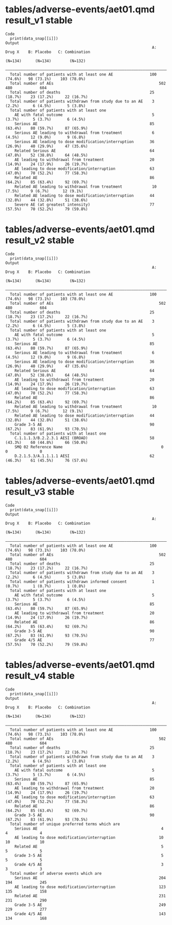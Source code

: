 # tables/adverse-events/aet01.qmd result_v1 stable

    Code
      print(data_snap[[i]])
    Output
                                                                    A: Drug X    B: Placebo   C: Combination
                                                                     (N=134)      (N=134)        (N=132)    
      ——————————————————————————————————————————————————————————————————————————————————————————————————————
      Total number of patients with at least one AE                100 (74.6%)   98 (73.1%)    103 (78.0%)  
      Total number of AEs                                              502          480            604      
      Total number of deaths                                       25 (18.7%)    23 (17.2%)     22 (16.7%)  
      Total number of patients withdrawn from study due to an AE    3 (2.2%)      6 (4.5%)       5 (3.8%)   
      Total number of patients with at least one                                                            
        AE with fatal outcome                                       5 (3.7%)      5 (3.7%)       6 (4.5%)   
        Serious AE                                                 85 (63.4%)    80 (59.7%)     87 (65.9%)  
        Serious AE leading to withdrawal from treatment             6 (4.5%)     12 (9.0%)       9 (6.8%)   
        Serious AE leading to dose modification/interruption       36 (26.9%)    40 (29.9%)     47 (35.6%)  
        Related Serious AE                                         64 (47.8%)    52 (38.8%)     64 (48.5%)  
        AE leading to withdrawal from treatment                    20 (14.9%)    24 (17.9%)     26 (19.7%)  
        AE leading to dose modification/interruption               63 (47.0%)    70 (52.2%)     77 (58.3%)  
        Related AE                                                 86 (64.2%)    85 (63.4%)     92 (69.7%)  
        Related AE leading to withdrawal from treatment             10 (7.5%)     9 (6.7%)      12 (9.1%)   
        Related AE leading to dose modification/interruption       44 (32.8%)    44 (32.8%)     51 (38.6%)  
        Severe AE (at greatest intensity)                          77 (57.5%)    70 (52.2%)     79 (59.8%)  

# tables/adverse-events/aet01.qmd result_v2 stable

    Code
      print(data_snap[[i]])
    Output
                                                                    A: Drug X    B: Placebo   C: Combination
                                                                     (N=134)      (N=134)        (N=132)    
      ——————————————————————————————————————————————————————————————————————————————————————————————————————
      Total number of patients with at least one AE                100 (74.6%)   98 (73.1%)    103 (78.0%)  
      Total number of AEs                                              502          480            604      
      Total number of deaths                                       25 (18.7%)    23 (17.2%)     22 (16.7%)  
      Total number of patients withdrawn from study due to an AE    3 (2.2%)      6 (4.5%)       5 (3.8%)   
      Total number of patients with at least one                                                            
        AE with fatal outcome                                       5 (3.7%)      5 (3.7%)       6 (4.5%)   
        Serious AE                                                 85 (63.4%)    80 (59.7%)     87 (65.9%)  
        Serious AE leading to withdrawal from treatment             6 (4.5%)     12 (9.0%)       9 (6.8%)   
        Serious AE leading to dose modification/interruption       36 (26.9%)    40 (29.9%)     47 (35.6%)  
        Related Serious AE                                         64 (47.8%)    52 (38.8%)     64 (48.5%)  
        AE leading to withdrawal from treatment                    20 (14.9%)    24 (17.9%)     26 (19.7%)  
        AE leading to dose modification/interruption               63 (47.0%)    70 (52.2%)     77 (58.3%)  
        Related AE                                                 86 (64.2%)    85 (63.4%)     92 (69.7%)  
        Related AE leading to withdrawal from treatment             10 (7.5%)     9 (6.7%)      12 (9.1%)   
        Related AE leading to dose modification/interruption       44 (32.8%)    44 (32.8%)     51 (38.6%)  
        Grade 3-5 AE                                               90 (67.2%)    83 (61.9%)     93 (70.5%)  
      Total number of patients with at least one                                                            
        C.1.1.1.3/B.2.2.3.1 AESI (BROAD)                           58 (43.3%)    60 (44.8%)     66 (50.0%)  
        SMQ 02 Reference Name                                           0            0              0       
        D.2.1.5.3/A.1.1.1.1 AESI                                   62 (46.3%)    61 (45.5%)     76 (57.6%)  

# tables/adverse-events/aet01.qmd result_v3 stable

    Code
      print(data_snap[[i]])
    Output
                                                                    A: Drug X    B: Placebo   C: Combination
                                                                     (N=134)      (N=134)        (N=132)    
      ——————————————————————————————————————————————————————————————————————————————————————————————————————
      Total number of patients with at least one AE                100 (74.6%)   98 (73.1%)    103 (78.0%)  
      Total number of AEs                                              502          480            604      
      Total number of deaths                                       25 (18.7%)    23 (17.2%)     22 (16.7%)  
      Total number of patients withdrawn from study due to an AE    3 (2.2%)      6 (4.5%)       5 (3.8%)   
      Total number of patients withdrawn informed consent           1 (0.7%)      1 (0.7%)       1 (0.8%)   
      Total number of patients with at least one                                                            
        AE with fatal outcome                                       5 (3.7%)      5 (3.7%)       6 (4.5%)   
        Serious AE                                                 85 (63.4%)    80 (59.7%)     87 (65.9%)  
        AE leading to withdrawal from treatment                    20 (14.9%)    24 (17.9%)     26 (19.7%)  
        Related AE                                                 86 (64.2%)    85 (63.4%)     92 (69.7%)  
        Grade 3-5 AE                                               90 (67.2%)    83 (61.9%)     93 (70.5%)  
        Grade 4/5 AE                                               77 (57.5%)    70 (52.2%)     79 (59.8%)  

# tables/adverse-events/aet01.qmd result_v4 stable

    Code
      print(data_snap[[i]])
    Output
                                                                    A: Drug X    B: Placebo   C: Combination
                                                                     (N=134)      (N=134)        (N=132)    
      ——————————————————————————————————————————————————————————————————————————————————————————————————————
      Total number of patients with at least one AE                100 (74.6%)   98 (73.1%)    103 (78.0%)  
      Total number of AEs                                              502          480            604      
      Total number of deaths                                       25 (18.7%)    23 (17.2%)     22 (16.7%)  
      Total number of patients withdrawn from study due to an AE    3 (2.2%)      6 (4.5%)       5 (3.8%)   
      Total number of patients with at least one                                                            
        AE with fatal outcome                                       5 (3.7%)      5 (3.7%)       6 (4.5%)   
        Serious AE                                                 85 (63.4%)    80 (59.7%)     87 (65.9%)  
        AE leading to withdrawal from treatment                    20 (14.9%)    24 (17.9%)     26 (19.7%)  
        AE leading to dose modification/interruption               63 (47.0%)    70 (52.2%)     77 (58.3%)  
        Related AE                                                 86 (64.2%)    85 (63.4%)     92 (69.7%)  
        Grade 3-5 AE                                               90 (67.2%)    83 (61.9%)     93 (70.5%)  
      Total number of unique preferred terms which are                                                      
        Serious AE                                                      4            4              4       
        AE leading to dose modification/interruption                   10            10             10      
        Related AE                                                      5            5              5       
        Grade 3-5 AE                                                    5            5              5       
        Grade 4/5 AE                                                    3            3              3       
      Total number of adverse events which are                                                              
        Serious AE                                                     204          194            245      
        AE leading to dose modification/interruption                   123          135            158      
        Related AE                                                     231          231            290      
        Grade 3-5 AE                                                   249          229            277      
        Grade 4/5 AE                                                   143          134            168      

